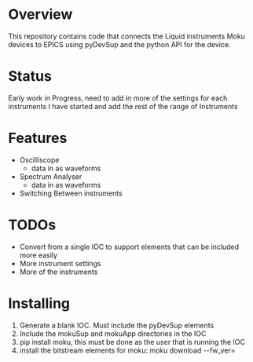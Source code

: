 # Overview
This repository contains code that connects the Liquid instruments Moku devices to EPICS using pyDevSup and the python API for the device.

# Status
Early work in Progress, need to add in more of the settings for each instruments I have started and add the rest of the range of Instruments

# Features
- Oscilliscope
    - data in as waveforms
- Spectrum Analyser
    - data in as waveforms
- Switching Between instruments

# TODOs
- Convert from a single IOC to support elements that can be included more easily
- More instrument settings
- More of the instruments

# Installing

1. Generate a blank IOC. Must include the pyDevSup elements
2. Include the mokuSup and mokuApp directories in the IOC
3. pip install moku, this must be done as the user that is running the IOC
4. install the bitstream elements for moku: moku download --fw_ver=<ver>